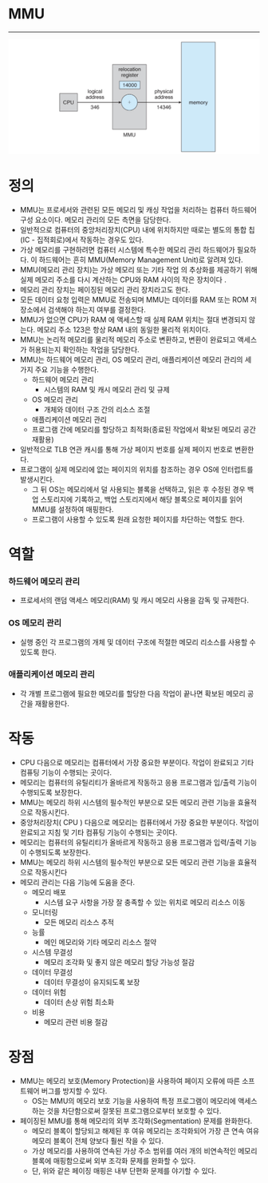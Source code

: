 # MMU

---

![Untitled](MMU/Untitled.png)

# 정의

- MMU는 프로세서와 관련된 모든 메모리 및 캐싱 작업을 처리하는 컴퓨터 하드웨어 구성 요소이다. 메모리 관리의 모든 측면을 담당한다.
- 일반적으로 컴퓨터의 중앙처리장치(CPU) 내에 위치하지만 때로는 별도의 통합 칩(IC - 집적회로)에서 작동하는 경우도 있다.
- 가상 메모리를 구현하려면 컴퓨터 시스템에 특수한 메모리 관리 하드웨어가 필요하다. 이 하드웨어는 흔히 MMU(Memory Management Unit)로 알려져 있다.
- MMU(메모리 관리 장치)는 가상 메모리 또는 기타 작업 의 추상화를 제공하기 위해 실제 메모리 주소를 다시 계산하는 CPU와 RAM 사이의 작은 장치이다 .
- 메모리 관리 장치는 페이징된 메모리 관리 장치라고도 한다.
- 모든 데이터 요청 입력은 MMU로 전송되며 MMU는 데이터를 RAM 또는 ROM 저장소에서 검색해야 하는지 여부를 결정한다.
- MMU가 없으면 CPU가 RAM 에 액세스할 때 실제 RAM 위치는 절대 변경되지 않는다. 메모리 주소 123은 항상 RAM 내의 동일한 물리적 위치이다.
- MMU는 논리적 메모리를 물리적 메모리 주소로 변환하고, 변환이 완료되고 액세스가 허용되는지 확인하는 작업을 담당한다.
- MMU는 하드웨어 메모리 관리, OS 메모리 관리, 애플리케이션 메모리 관리의 세 가지 주요 기능을 수행한다.
    - 하드웨어 메모리 관리
        - 시스템의 RAM 및 캐시 메모리 관리 및 규제
    - OS 메모리 관리
        - 개체와 데이터 구조 간의 리소스 조절
    - 애플리케이션 메모리 관리
    - 프로그램 간에 메모리를 할당하고 최적화(종료된 작업에서 확보된 메모리 공간 재활용)
- 일반적으로 TLB 연관 캐시를 통해 가상 페이지 번호를 실제 페이지 번호로 변환한다.
- 프로그램이 실제 메모리에 없는 페이지의 위치를 참조하는 경우 OS에 인터럽트를 발생시킨다.
    - 그 뒤 OS는 메모리에서 덜 사용되는 블록을 선택하고, 읽은 후 수정된 경우 백업 스토리지에 기록하고, 백업 스토리지에서 해당 블록으로 페이지를 읽어 MMU를 설정하여 매핑한다.
    - 프로그램이 사용할 수 있도록 원래 요청한 페이지를 차단하는 역할도 한다.

# 역할

### 하드웨어 메모리 관리

- 프로세서의 랜덤 액세스 메모리(RAM) 및 캐시 메모리 사용을 감독 및 규제한다.

### OS 메모리 관리

- 실행 중인 각 프로그램의 개체 및 데이터 구조에 적절한 메모리 리소스를 사용할 수 있도록 한다.

### 애플리케이션 메모리 관리

- 각 개별 프로그램에 필요한 메모리를 할당한 다음 작업이 끝나면 확보된 메모리 공간을 재활용한다.

# 작동

- CPU 다음으로 메모리는 컴퓨터에서 가장 중요한 부분이다. 작업이 완료되고 기타 컴퓨팅 기능이 수행되는 곳이다.
- 메모리는 컴퓨터의 유틸리티가 올바르게 작동하고 응용 프로그램과 입/출력 기능이 수행되도록 보장한다.
- MMU는 메모리 하위 시스템의 필수적인 부분으로 모든 메모리 관련 기능을 효율적으로 작동시킨다.
- 중앙처리장치( CPU ) 다음으로 메모리는 컴퓨터에서 가장 중요한 부분이다. 작업이 완료되고 지침 및 기타 컴퓨팅 기능이 수행되는 곳이다.
- 메모리는 컴퓨터의 유틸리티가 올바르게 작동하고 응용 프로그램과 입력/출력 기능이 수행되도록 보장한다.
- MMU는 메모리 하위 시스템의 필수적인 부분으로 모든 메모리 관련 기능을 효율적으로 작동시킨다
- 메모리 관리는 다음 기능에 도움을 준다.
    - 메모리 배포
        - 시스템 요구 사항을 가장 잘 충족할 수 있는 위치로 메모리 리소스 이동
    - 모니터링
        - 모든 메모리 리소스 추적
    - 능률
        - 메인 메모리와 기타 메모리 리소스 절약
    - 시스템 무결성
        - 메모리 조각화 및 좋지 않은 메모리 할당 가능성 절감
    - 데이터 무결성
        - 데이터 무결성이 유지되도록 보장
    - 데이터 위험
        - 데이터 손상 위험 최소화
    - 비용
        - 메모리 관련 비용 절감

# 장점

- MMU는 메모리 보호(Memory Protection)을 사용하여 페이지 오류에 따른 소프트웨어 버그를 방지할 수 있다.
    - OS는 MMU의 메모리 보호 기능을 사용하여 특정 프로그램이 메모리에 액세스하는 것을 차단함으로써 잘못된 프로그램으로부터 보호할 수 있다.
- 페이징된 MMU를 통해 메모리의 외부 조각화(Segmentation) 문제를 완화한다.
    - 메모리 블록이 할당되고 해제된 후 여유 메모리는 조각화되어 가장 큰 연속 여유 메모리 블록이 전체 양보다 훨씬 작을 수 있다.
    - 가상 메모리를 사용하여 연속된 가상 주소 범위를 여러 개의 비연속적인 메모리 블록에 매핑함으로써 외부 조각화 문제를 완화할 수 있다.
    - 단, 위와 같은 페이징 매핑은 내부 단편화 문제를 야기할 수 있다.